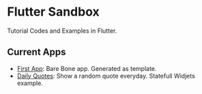 # Flutter Sandbox

Tutorial Codes and Examples in Flutter.

## Current Apps


 * [First App](apps/first_flutter_app/): Bare Bone app. Generated as template.
 * [Daily Quotes](apps/daily_quotes/): Show a random quote everyday. Statefull Widjets example.
